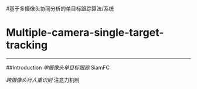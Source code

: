 #基于多摄像头协同分析的单目标跟踪算法/系统
# Multiple-camera-single-target-tracking
---

##Introduction
*单摄像头单目标跟踪*
SiamFC

*跨摄像头行人重识别*
注意力机制
